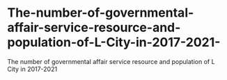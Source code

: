 # The-number-of-governmental-affair-service-resource-and-population-of-L-City-in-2017-2021-
The number of governmental affair service resource and population of L City in 2017-2021 
